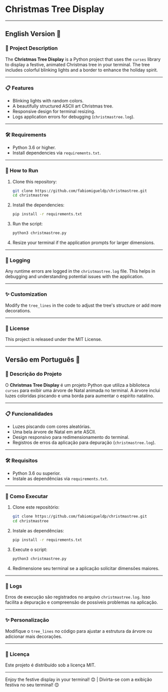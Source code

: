 
# Christmas Tree Display

---

## English Version 🌟

### 🎄 Project Description
The **Christmas Tree Display** is a Python project that uses the `curses` library to display a festive, animated Christmas tree in your terminal. The tree includes colorful blinking lights and a border to enhance the holiday spirit.

---

### 📋 Features
- Blinking lights with random colors.
- A beautifully structured ASCII art Christmas tree.
- Responsive design for terminal resizing.
- Logs application errors for debugging (`christmastree.log`).

---

### 🛠 Requirements
- Python 3.6 or higher.
- Install dependencies via `requirements.txt`.

---

### 🚀 How to Run
1. Clone this repository:
   ```bash
   git clone https://github.com/fabiomigueldp/christmastree.git
   cd christmastree
   ```
2. Install the dependencies:
   ```bash
   pip install -r requirements.txt
   ```
3. Run the script:
   ```bash
   python3 christmastree.py
   ```
4. Resize your terminal if the application prompts for larger dimensions.

---

### 📝 Logging
Any runtime errors are logged in the `christmastree.log` file. This helps in debugging and understanding potential issues with the application.

---

### ✨ Customization
Modify the `tree_lines` in the code to adjust the tree's structure or add more decorations.

---

### 📖 License
This project is released under the MIT License.

---

## Versão em Português 🌟

### 🎄 Descrição do Projeto
O **Christmas Tree Display** é um projeto Python que utiliza a biblioteca `curses` para exibir uma árvore de Natal animada no terminal. A árvore inclui luzes coloridas piscando e uma borda para aumentar o espírito natalino.

---

### 📋 Funcionalidades
- Luzes piscando com cores aleatórias.
- Uma bela árvore de Natal em arte ASCII.
- Design responsivo para redimensionamento do terminal.
- Registros de erros da aplicação para depuração (`christmastree.log`).

---

### 🛠 Requisitos
- Python 3.6 ou superior.
- Instale as dependências via `requirements.txt`.

---

### 🚀 Como Executar
1. Clone este repositório:
   ```bash
   git clone https://github.com/fabiomigueldp/christmastree.git
   cd christmastree
   ```
2. Instale as dependências:
   ```bash
   pip install -r requirements.txt
   ```
3. Execute o script:
   ```bash
   python3 christmastree.py
   ```
4. Redimensione seu terminal se a aplicação solicitar dimensões maiores.

---

### 📝 Logs
Erros de execução são registrados no arquivo `christmastree.log`. Isso facilita a depuração e compreensão de possíveis problemas na aplicação.

---

### ✨ Personalização
Modifique o `tree_lines` no código para ajustar a estrutura da árvore ou adicionar mais decorações.

---

### 📖 Licença
Este projeto é distribuído sob a licença MIT.

---

Enjoy the festive display in your terminal! 😊 | Divirta-se com a exibição festiva no seu terminal! 😊
